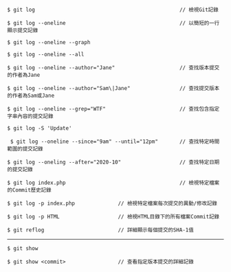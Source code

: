 ```
$ git log												// 檢視Git記錄
```

```
$ git log --oneline										// 以簡短的一行顯示提交記錄
```

```
$ git log --oneline --graph
```

```
$ git log --oneline --all
```

```
$ git log --oneline --author="Jane"						// 查找版本提交的作者為Jane
```

```
$ git log --oneline --author="Sam\|Jane"				// 查找提交版本的作者為Sam或Jane
```

```
$ git log --oneline --grep="WTF"						// 查找包含指定字串內容的提交記錄
```

```
$ git log -S 'Update'
```

```
 $ git log --oneline --since="9am" --until="12pm"		// 查找特定時間範圍的提交記錄
```

```
$ git log --oneling --after="2020-10"					// 查找特定日期的提交記錄
```

```
$ git log index.php										// 檢視特定檔案的Commit歷史記錄
```

```
$ git log -p index.php				// 檢視特定檔案每次提交的異動/修改記錄
```

```
$ git log -p HTML					// 檢視HTML目錄下的所有檔案Commit記錄
```

```
$ git reflog						// 詳細顯示每個提交的SHA-1值
```

---

```
$ git show
```

```
$ git show <commit>					// 查看指定版本提交的詳細記錄
```